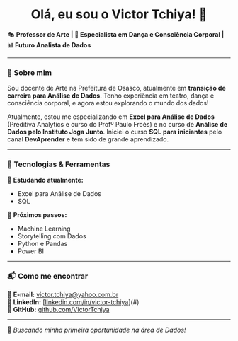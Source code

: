 <h1 align="center">Olá, eu sou o Victor Tchiya! 👋</h1>

🎭 **Professor de Arte | 🎨 Especialista em Dança e Consciência Corporal | 📊 Futuro Analista de Dados**  

---

### 🚀 Sobre mim  
Sou docente de Arte na Prefeitura de Osasco, atualmente em **transição de carreira para Análise de Dados**. Tenho experiência em teatro, dança e consciência corporal, e agora estou explorando o mundo dos dados!  

Atualmente, estou me especializando em **Excel para Análise de Dados** (Preditiva Analytics e curso do Profº Paulo Froés) e no curso de **Análise de Dados pelo Instituto Joga Junto**. 
Iniciei o curso  **SQL para iniciantes** pelo canal **DevAprender** e tem sido de grande aprendizado. 

---

### 🔧 Tecnologias & Ferramentas  
📌 **Estudando atualmente:**  
- Excel para Análise de Dados
- SQL
 
  
📌 **Próximos passos:**  
- Machine Learning  
- Storytelling com Dados
- Python e Pandas
- Power BI 

---

### 📬 Como me encontrar  
📧 **E-mail:** [victor.tchiya@yahoo.com.br](mailto:victor.tchiya@yahoo.com.br)  
🔗 **LinkedIn:** [[linkedin.com/in/victor-tchiya](https://www.linkedin.com/in/victor-tchiya/)](#)  
🐙 **GitHub:** [github.com/VictorTchiya](https://github.com/VictorTchiya)  

---

🚀 *Buscando minha primeira oportunidade na área de Dados!*
